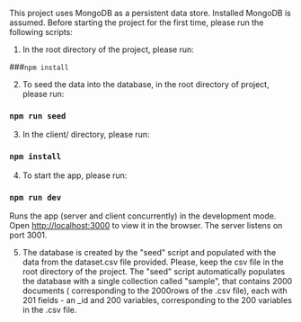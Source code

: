 This project uses MongoDB as a persistent data store. Installed MongoDB is assumed.
Before starting the project for the first time, please run the following scripts:

1. In the root directory of the project, please run:

###`npm install`

2. To seed the data into the database, in the root directory of project, please run:

### `npm run seed`

3. In the client/ directory, please run:

### `npm install`

4. To start the app, please run:

### `npm run dev`

Runs the app (server and client concurrently) in the development mode.<br>
Open [http://localhost:3000](http://localhost:3000) to view it in the browser.
The server listens on port 3001.

5. The database is created by the "seed" script and populated with the data from the dataset.csv file provided. Please, keep the csv file in the root directory of the project. The "seed" script automatically populates the database with a single collection called "sample", that contains 2000 documents ( corresponding to the 2000rows of the .csv file), each with 201 fields - an \_id and 200 variables, corresponding to the 200 variables in the .csv file.
